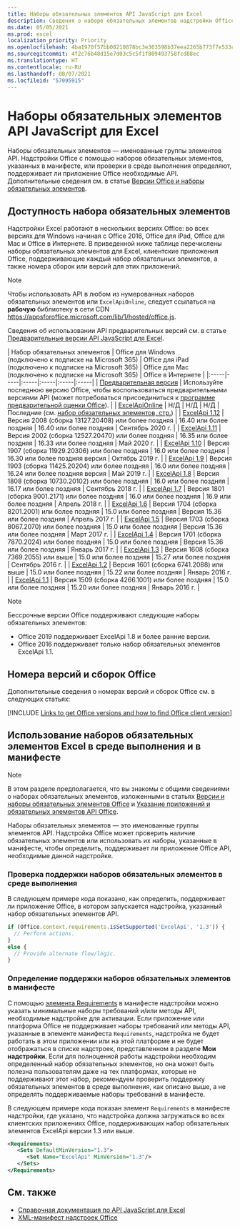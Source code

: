 ```yaml
---
title: Наборы обязательных элементов API JavaScript для Excel
description: Сведения о наборе обязательных элементов надстройки Office для сборок Excel.
ms.date: 05/05/2021
ms.prod: excel
localization_priority: Priority
ms.openlocfilehash: 4ba1970f57bb08210878bc3e363598b37eea2265b773f7e533c48939edb6d9e3
ms.sourcegitcommit: 4f2c76b48d15e7d03c5c5f1f809493758fcd88ec
ms.translationtype: HT
ms.contentlocale: ru-RU
ms.lasthandoff: 08/07/2021
ms.locfileid: "57095915"
---
```

# <a name="excel-javascript-api-requirement-sets"></a>Наборы обязательных элементов API JavaScript для Excel

Наборы обязательных элементов — именованные группы элементов API. Надстройки Office с помощью наборов обязательных элементов, указанных в манифесте, или проверки в среде выполнения определяют, поддерживает ли приложение Office необходимые API. Дополнительные сведения см. в статье [Версии Office и наборы обязательных элементов](../../develop/office-versions-and-requirement-sets.md).

## <a name="requirement-set-availability"></a>Доступность набора обязательных элементов

Надстройки Excel работают в нескольких версиях Office: во всех версиях для Windows начиная с Office 2016, Office для iPad, Office для Mac и Office в Интернете. В приведенной ниже таблице перечислены наборы обязательных элементов для Excel, клиентские приложения Office, поддерживающие каждый набор обязательных элементов, а также номера сборок или версий для этих приложений.

> [!NOTE]
> Чтобы использовать API в любом из нумерованных наборов обязательных элементов или `ExcelApiOnline`, следует ссылаться на **рабочую** библиотеку в сети CDN https://appsforoffice.microsoft.com/lib/1/hosted/office.js.
>
> Сведения об использовании API предварительных версий см. в статье [Предварительные версии API JavaScript для Excel](excel-preview-apis.md).

|  Набор обязательных элементов  |  Office для Windows<br>(подключено к подписке на Microsoft 365)  |  Office для iPad<br>(подключено к подписке на Microsoft 365)  |  Office для Mac<br>(подключено к подписке на Microsoft 365)  | Office в Интернете |
|:-----|-----|:-----|:-----|:-----|:-----|
| [Предварительная версия](excel-preview-apis.md)  | Используйте последнюю версию Office, чтобы воспользоваться предварительными версиями API (может потребоваться присоединиться к [программе предварительной оценки Office](https://insider.office.com)). |
| [ExcelApiOnline](excel-api-online-requirement-set.md) | Н/Д | Н/Д | Н/Д | Последние (см. [набор обязательных элементов, стр.](excel-api-online-requirement-set.md)) |
| [ExcelApi 1.12](excel-api-1-12-requirement-set.md) | Версия 2008 (сборка 13127.20408) или более поздняя | 16.40 или более поздняя | 16.40 или более поздняя | Сентябрь 2020 г. |
| [ExcelApi 1.11](excel-api-1-11-requirement-set.md) | Версия 2002 (сборка 12527.20470) или более поздняя | 16.35 или более поздняя | 16.33 или более поздняя | Май 2020 г. |
| [ExcelApi 1.10](excel-api-1-10-requirement-set.md) | Версия 1907 (сборка 11929.20306) или более поздняя | 16.0 или более поздняя | 16.30 или более поздняя версия | Октябрь 2019 г. |
| [ExcelApi 1.9](excel-api-1-9-requirement-set.md)  | Версия 1903 (сборка 11425.20204) или более поздняя | 16.0 или более поздняя | 16.24 или более поздняя версия | Май 2019 г. |
| [ExcelApi 1.8](excel-api-1-8-requirement-set.md)  | Версия 1808 (сборка 10730.20102) или более поздняя | 16.0 или более поздняя | 16.17 или более поздняя | Сентябрь 2018 г. |
| [ExcelApi 1.7](excel-api-1-7-requirement-set.md)  | Версия 1801 (сборка 9001.2171) или более поздняя   | 16.0 или более поздняя  | 16.9 или более поздняя  | Апрель 2018 г. |
| [ExcelApi 1.6](excel-api-1-6-requirement-set.md)  | Версия 1704 (сборка 8201.2001) или более поздняя   | 15.0 или более поздняя  | Версия 15.36 или более поздняя | Апрель 2017 г. |
| [ExcelApi 1.5](excel-api-1-5-requirement-set.md)  | Версия 1703 (сборка 8067.2070) или более поздняя   | 15.0 или более поздняя  | Версия 15.36 или более поздняя | Март 2017 г. |
| [ExcelApi 1.4](excel-api-1-4-requirement-set.md)  | Версия 1701 (сборка 7870.2024) или более поздняя   | 15.0 или более поздняя  | Версия 15.36 или более поздняя | Январь 2017 г. |
| [ExcelApi 1.3](excel-api-1-3-requirement-set.md)  | Версия 1608 (сборка 7369.2055) или выше   | 15.0 или более поздняя | 15.27 или более поздняя | Сентябрь 2016 г. |
| [ExcelApi 1.2](excel-api-1-2-requirement-set.md)  | Версия 1601 (сборка 6741.2088) или выше   | 15.0 или более поздняя | 15.22 или более поздняя | Январь 2016 г. |
| [ExcelApi 1.1](excel-api-1-1-requirement-set.md)  | Версия 1509 (сборка 4266.1001) или более поздняя   | 15.0 или более поздняя | 15.20 или более поздняя | Январь 2016 г. |

> [!NOTE]
> Бессрочные версии Office поддерживают следующие наборы обязательных элементов:
>
> - Office 2019 поддерживает ExcelApi 1.8 и более ранние версии.
> - Office 2016 поддерживает только набор обязательных элементов ExcelApi 1.1.

## <a name="office-versions-and-build-numbers"></a>Номера версий и сборок Office

Дополнительные сведения о номерах версий и сборок Office см. в следующих статьях:

[!INCLUDE [Links to get Office versions and how to find Office client version](../../includes/links-get-office-versions-builds.md)]

## <a name="how-to-use-excel-requirement-sets-at-runtime-and-in-the-manifest"></a>Использование наборов обязательных элементов Excel в среде выполнения и в манифесте

> [!NOTE]
> В этом разделе предполагается, что вы знакомы с общими сведениями о наборах обязательных элементов, изложенными в статьях [Версии и наборы обязательных элементов Office](../../develop/office-versions-and-requirement-sets.md) и [Указание приложений и обязательных элементов API Office](../../develop/specify-office-hosts-and-api-requirements.md).

Наборы обязательных элементов — это именованные группы элементов API. Надстройка Office может проверить наличие обязательных элементов или использовать их наборы, указанные в манифесте, чтобы определить, поддерживает ли приложение Office API, необходимые данной надстройке.

### <a name="checking-for-requirement-set-support-at-runtime"></a>Проверка поддержки наборов обязательных элементов в среде выполнения

В следующем примере кода показано, как определить, поддерживает ли приложение Office, в котором запускается надстройка, указанный набор обязательных элементов API.

```js
if (Office.context.requirements.isSetSupported('ExcelApi', '1.3')) {
  // Perform actions.
}
else {
  // Provide alternate flow/logic.
}
```

### <a name="defining-requirement-set-support-in-the-manifest"></a>Определение поддержки наборов обязательных элементов в манифесте

С помощью [элемента Requirements](../manifest/requirements.md) в манифесте надстройки можно указать минимальные наборы требований и/или методы API, необходимые надстройке для активации. Если приложение или платформа Office не поддерживает наборы требований или методы API, указанные в элементе манифеста `Requirements`, надстройка не будет работать в этом приложении или на этой платформе и не будет отображаться в списке надстроек, представленном в разделе **Мои надстройки**. Если для полноценной работы надстройки необходим определенный набор обязательных элементов, но она может быть полезна пользователям даже на тех платформах, которые не поддерживают этот набор, рекомендуем проверить поддержку обязательных элементов в среде выполнения, как описано выше, а не определять поддерживаемые наборы требований в манифесте.

В следующем примере кода показан элемент `Requirements` в манифесте надстройки, где указано, что надстройка должна загружаться во всех клиентских приложениях Office, поддерживающих набор обязательных элементов ExcelApi версии 1.3 или выше.

```xml
<Requirements>
   <Sets DefaultMinVersion="1.3">
      <Set Name="ExcelApi" MinVersion="1.3"/>
   </Sets>
</Requirements>
```

## <a name="see-also"></a>См. также

- [Справочная документация по API JavaScript для Excel](/javascript/api/excel)
- [XML-манифест надстроек Office](../../develop/add-in-manifests.md)
